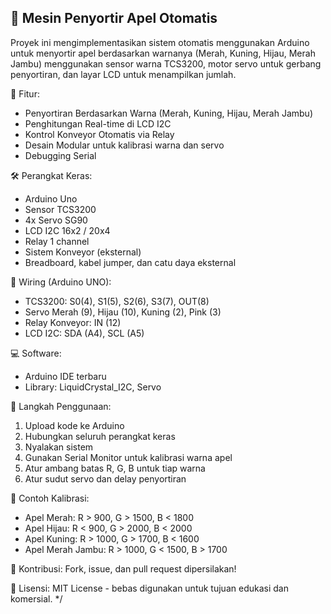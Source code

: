 
  🍎 Mesin Penyortir Apel Otomatis
  --------------------------------
  Proyek ini mengimplementasikan sistem otomatis menggunakan Arduino 
  untuk menyortir apel berdasarkan warnanya (Merah, Kuning, Hijau, Merah Jambu) 
  menggunakan sensor warna TCS3200, motor servo untuk gerbang penyortiran, 
  dan layar LCD untuk menampilkan jumlah.
 
  🌟 Fitur:
  - Penyortiran Berdasarkan Warna (Merah, Kuning, Hijau, Merah Jambu)
  - Penghitungan Real-time di LCD I2C
  - Kontrol Konveyor Otomatis via Relay
  - Desain Modular untuk kalibrasi warna dan servo
  - Debugging Serial
 
  🛠️ Perangkat Keras:
  - Arduino Uno
  - Sensor TCS3200
  - 4x Servo SG90
  - LCD I2C 16x2 / 20x4
  - Relay 1 channel
  - Sistem Konveyor (eksternal)
  - Breadboard, kabel jumper, dan catu daya eksternal
 
  🔌 Wiring (Arduino UNO):
  - TCS3200: S0(4), S1(5), S2(6), S3(7), OUT(8)
  - Servo Merah (9), Hijau (10), Kuning (2), Pink (3)
  - Relay Konveyor: IN (12)
  - LCD I2C: SDA (A4), SCL (A5)
 
  💻 Software:
  - Arduino IDE terbaru
  - Library: LiquidCrystal_I2C, Servo
 
  🚀 Langkah Penggunaan:
  1. Upload kode ke Arduino
  2. Hubungkan seluruh perangkat keras
  3. Nyalakan sistem
  4. Gunakan Serial Monitor untuk kalibrasi warna apel
  5. Atur ambang batas R, G, B untuk tiap warna
  6. Atur sudut servo dan delay penyortiran
 
  🧪 Contoh Kalibrasi:
  - Apel Merah: R > 900, G > 1500, B < 1800
  - Apel Hijau: R < 900, G > 2000, B < 2000
  - Apel Kuning: R > 1000, G > 1700, B < 1600
  - Apel Merah Jambu: R > 1000, G < 1500, B > 1700
 
  🤝 Kontribusi:
  Fork, issue, dan pull request dipersilakan!
 
  📄 Lisensi:
  MIT License - bebas digunakan untuk tujuan edukasi dan komersial.
 */

